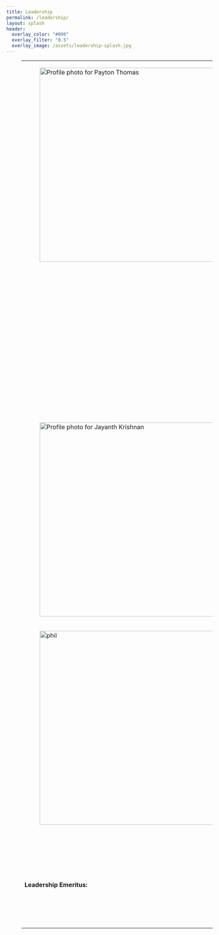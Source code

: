 ```yaml
---
title: Leadership
permalink: /leadership/
layout: splash
header:
  overlay_color: "#000"
  overlay_filter: "0.5"
  overlay_image: /assets/leadership-splash.jpg
---
```

<figure class="table" style="width:100%;">
    <table class="ck-table-resized">
        <colgroup>
            <col style="width:12.9%;">
            <col style="width:87.1%;">
        </colgroup>
        <tbody>
            <tr>
                <td>
                    <figure class="image"><img class="p-r_member_profile__avatar__img" style="aspect-ratio:512/512;" src="https://ca.slack-edge.com/T043L087TK5-U0541D8SU95-84aca66f34ba-512" alt="Profile photo for Payton Thomas" width="512" height="512"></figure>
                </td>
                <td>
                    <p><strong>Interim President: </strong>Payton Thomas</p>
                    <p><strong>Favorite Mishap:</strong> Following questionable beta on mountainproject and almost epicing on Mt Humphreys</p>
                    <p><strong>Favorite place:</strong> Little cottonwood!</p>
                    <p><strong>Superpowers:</strong> Uncanny ability to follow directions</p>
                </td>
            </tr>
            <tr>
                <td>&nbsp;</td>
                <td>
                    <p><strong>Social Media manager:</strong> Xiangyu (Alex) Guo</p>
                    <p><strong>Favorite Mishap:</strong> ‘I’ve actually never fucked up’</p>
                    <p><strong>Favorite place:</strong> Joshua Tree</p>
                    <p><strong>Nickname:</strong> Inspector Gadget, German Captain America</p>
                </td>
            </tr>
            <tr>
                <td>
                    <figure class="image"><img class="p-r_member_profile__avatar__img" style="aspect-ratio:512/512;" src="https://ca.slack-edge.com/T043L087TK5-U044S3G6CL9-6de2e2a0ca24-512" alt="Profile photo for Jayanth Krishnan" width="512" height="512"></figure>
                </td>
                <td>
                    <p><strong>Mesa Rim coordinator:</strong> Jayanth Krishnan</p>
                    <p><strong>Favorite Mishap:</strong> That one time we offloaded to Corte Madera</p>
                    <p><strong>Favorite place:</strong> Joshua Tree</p>
                    <p><strong>Superpower:</strong> Can live off of Clif Bars alone</p>
                </td>
            </tr>
            <tr>
                <td>
                    <figure class="image image_resized" style="width:100%;"><img style="aspect-ratio:512/512;" src="https://ucsdalpineclub.github.io/assets/officers/dani.jpg" alt="phil" width="512" height="512"></figure>
                </td>
                <td>
                    <p><strong>Treasurer:</strong> Dani Perry</p>
                    <p><strong>Favorite Mishap:</strong> Skiing down Rainier in a whiteout</p>
                    <p><strong>Favorite place:</strong> Alaska (the entire state)</p>
                    <p><strong>Superpowers:</strong> Moving unaffected by beers in the backpack</p>
                </td>
            </tr>
            <tr>
                <td>&nbsp;</td>
                <td>&nbsp;</td>
            </tr>
            <tr>
                <td><strong>Leadership Emeritus:</strong></td>
                <td>Michael Sandler (currently horizontal), Davide Provasoli (Co-president), Philipp Arndt (Social Media Manager), Carrie Bishop (deal hound)</td>
            </tr>
        </tbody>
    </table>
</figure>
